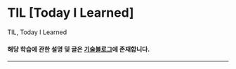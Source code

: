 # TIL [Today I Learned]

TIL, Today I Learned

#### 해당 학습에 관한 설명 및 글은 [기술블로그](https://wonit.tistory.com/)에 존재합니다.


---
